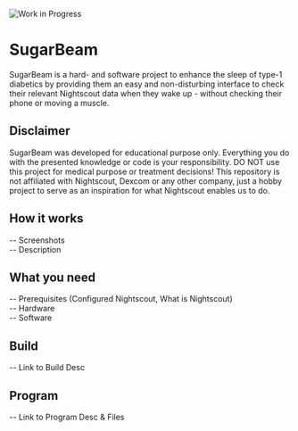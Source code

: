 ![Work in Progress](https://media.giphy.com/media/H6bJ3gKixWjFHYscvY/giphy.gif)

# SugarBeam
SugarBeam is a hard- and software project to enhance the sleep of type-1 diabetics by providing them an easy and non-disturbing interface to check their relevant Nightscout data when they wake up - without checking their phone or moving a muscle.

## Disclaimer
SugarBeam was developed for educational purpose only. Everything you do with the presented knowledge or code is your responsibility. DO NOT use this project for medical purpose or treatment decisions! This repository is not affiliated with Nightscout, Dexcom or any other company, just a hobby project to serve as an inspiration for what Nightscout enables us to do.

## How it works
-- Screenshots  
-- Description

## What you need
-- Prerequisites (Configured Nightscout, What is Nightscout)  
-- Hardware  
-- Software  

## Build
-- Link to Build Desc

## Program
-- Link to Program Desc & Files
